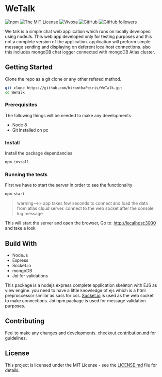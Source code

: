 # WeTalk
[![npm](https://img.shields.io/npm/v/npm.svg?style=flat-square)](https://www.npmjs.org/package/npm)
[![The MIT License](https://img.shields.io/badge/license-MIT-orange.svg?style=flat-square)](http://opensource.org/licenses/MIT)
[![Vivoxa](https://img.shields.io/badge/CreatedBy-VivoxaLabs-brightgreen.svg)](https://github.com/VivoxaLabs)
[![GitHub](https://img.shields.io/github/forks/hiranthaPeiris/WeTalk.svg?style=flat-square)](https://github.com/hiranthaPeirs/WeTalk/network)
[![GitHub followers](https://img.shields.io/github/followers/espadrine.svg?label=Follow&style=social)](https://github.com/hiranthaPeiris)

We talk is a simple chat web application which runs on locally developed using nodeJs. This web app developed only for testing purposes and this not a complete version of the application. application will preform simple message sending and displaying on deferent localhost connections. also this includes mongoDB chat logger connected with mongoDB Atlas cluster.
## Getting Started
Clone the repo as a git clone or any other refered method.
```bash
git clone https://github.com/hiranthaPeiris/WeTalk.git
cd WeTalk
```
### Prerequisites
The following things will be needed to make any developments 
* Node 8
* Git installed on pc
### Install
Install the package dependancies 
```bash
npm install
```
### Running the tests
First we have to start the server in order to see the functionality
```bash 
npm start
```
> warning-->> app takes few seconds to connect and load the data from atlas cloud server. connect to the web socket after the console log message

This will start the server and open the browser,
Go to:  [http://localhost:3000](http://localhost:3000) and take a look

## Build With
* NodeJs
* Express
* Socket.io
* mongoDB
* Joi for validations

This package is a nodejs express complete application skeleton with EJS as view engine. you need to have a little knowledge of ejs which is a html preproccessor similar as sass for css. [Socket.io](https://socket.io/) is used as the web socket to make connections. 
Joi npm package is used for message validation purposes. 

## Contributing
Feel to make any changes and developments. checkout [contribution.md](https://github.com/hiranthaPeiris/WeTalk/blob/master/CONTRIBUTING.md) for guidelines. 

## License
This project is licensed under the MIT License - see the [LICENSE.md](https://github.com/hiranthaPeiris/WeTalk/blob/master/LICENSE) file for details.

